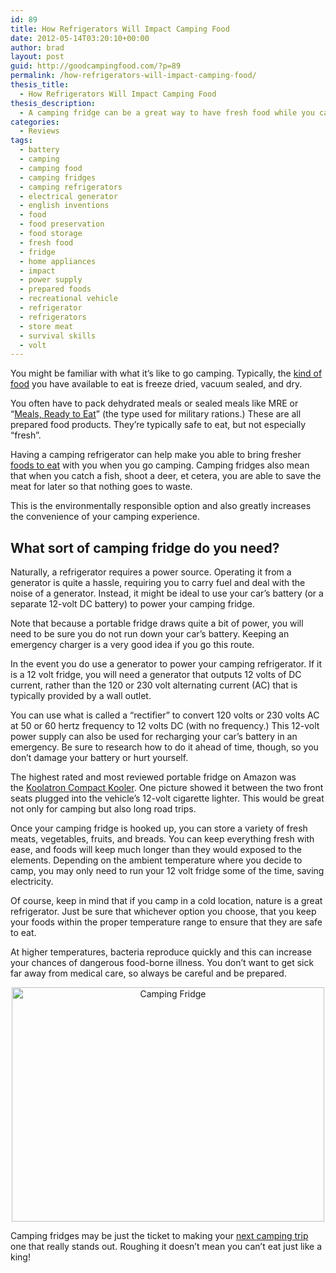 ```yaml
---
id: 89
title: How Refrigerators Will Impact Camping Food
date: 2012-05-14T03:20:10+00:00
author: brad
layout: post
guid: http://goodcampingfood.com/?p=89
permalink: /how-refrigerators-will-impact-camping-food/
thesis_title:
  - How Refrigerators Will Impact Camping Food
thesis_description:
  - A camping fridge can be a great way to have fresh food while you camp or for storing meat from your latest kill.
categories:
  - Reviews
tags:
  - battery
  - camping
  - camping food
  - camping fridges
  - camping refrigerators
  - electrical generator
  - english inventions
  - food
  - food preservation
  - food storage
  - fresh food
  - fridge
  - home appliances
  - impact
  - power supply
  - prepared foods
  - recreational vehicle
  - refrigerator
  - refrigerators
  - store meat
  - survival skills
  - volt
---
```

You might be familiar with what it&#8217;s like to go camping. Typically, the <a title="Good Camping Meals for Hikers" href="http://goodcampingfood.com/good-camping-meals-for-hikers/" target="_blank">kind of food</a> you have available to eat is freeze dried, vacuum sealed, and dry.

You often have to pack dehydrated meals or sealed meals like MRE or &#8220;<a id="amznPsBmLink_3395935" class="amzn_ps_bm_tl" href="http://www.amazon.com/GoPicnic-Ready-Eat-Meals-Variety/dp/B00II0Y6JA/ref=as_li_bk_tl/?tag=strainaturhai-20&linkId=e4476d25b8722e45957262344ec36a34&linkCode=ktl" target="_blank" rel="nofollow" data-amzn-ps-bm-keyword="Meals, Ready to Eat" data-amzn-link-id="e4476d25b8722e45957262344ec36a34">Meals, Ready to Eat</a>&#8221; (the type used for military rations.) These are all prepared food products. They&#8217;re typically safe to eat, but not especially &#8220;fresh&#8221;.

Having a camping refrigerator can help make you able to bring fresher <a title="Best Camping Food Ideas on Earth" href="http://goodcampingfood.com/best-camping-food-ideas-on-earth/" target="_blank">foods to eat</a> with you when you go camping. Camping fridges also mean that when you catch a fish, shoot a deer, et cetera, you are able to save the meat for later so that nothing goes to waste.

This is the environmentally responsible option and also greatly increases the convenience of your camping experience.

## What sort of camping fridge do you need?

Naturally, a refrigerator requires a power source. Operating it from a generator is quite a hassle, requiring you to carry fuel and deal with the noise of a generator. Instead, it might be ideal to use your car&#8217;s battery (or a separate 12-volt DC battery) to power your camping fridge.

Note that because a portable fridge draws quite a bit of power, you will need to be sure you do not run down your car&#8217;s battery. Keeping an emergency charger is a very good idea if you go this route.

In the event you do use a generator to power your camping refrigerator. If it is a 12 volt fridge, you will need a generator that outputs 12 volts of DC current, rather than the 120 or 230 volt alternating current (AC) that is typically provided by a wall outlet.

You can use what is called a &#8220;rectifier&#8221; to convert 120 volts or 230 volts AC at 50 or 60 hertz frequency to 12 volts DC (with no frequency.) This 12-volt power supply can also be used for recharging your car&#8217;s battery in an emergency. Be sure to research how to do it ahead of time, though, so you don&#8217;t damage your battery or hurt yourself.

The highest rated and most reviewed portable fridge on Amazon was the <a id="amznPsBmLink_5062751" class="amzn_ps_bm_tl" href="http://www.amazon.com/Koolatron-P-20-Thermo-Electric-12-Volt/dp/B00009PGNS/ref=as_li_bk_tl/?tag=goodcampfood-20&linkId=b4c684ba3d977724a811ed61902b08f2&linkCode=ktl" target="_blank" rel="nofollow" data-amzn-ps-bm-keyword="Koolatron Compact Kooler" data-amzn-link-id="b4c684ba3d977724a811ed61902b08f2">Koolatron Compact Kooler</a>. One picture showed it between the two front seats plugged into the vehicle&#8217;s 12-volt cigarette lighter. This would be great not only for camping but also long road trips.

Once your camping fridge is hooked up, you can store a variety of fresh meats, vegetables, fruits, and breads. You can keep everything fresh with ease, and foods will keep much longer than they would exposed to the elements. Depending on the ambient temperature where you decide to camp, you may only need to run your 12 volt fridge some of the time, saving electricity.

Of course, keep in mind that if you camp in a cold location, nature is a great refrigerator. Just be sure that whichever option you choose, that you keep your foods within the proper temperature range to ensure that they are safe to eat.

At higher temperatures, bacteria reproduce quickly and this can increase your chances of dangerous food-borne illness. You don&#8217;t want to get sick far away from medical care, so always be careful and be prepared.

<p style="text-align: center;">
  <img class="aligncenter" title="Camping Fridge" src="http://farm4.staticflickr.com/3603/3614111603_d37701d270.jpg" alt="Camping Fridge" width="500" height="375" />
</p>

Camping fridges may be just the ticket to making your <a title="Camping Packing List" href="http://goodcampingfood.com/camping-packing-list/" target="_blank">next camping trip</a> one that really stands out. Roughing it doesn&#8217;t mean you can&#8217;t eat just like a king!